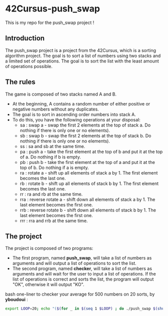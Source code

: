 # 42Cursus-push_swap
This is my repo for the push_swap project !

## Introduction
The push_swap project is a project from the 42Cursus, which is a sorting algorithm project. 
The goal is to sort a list of numbers using two stacks and a limited set of operations. 
The goal is to sort the list with the least amount of operations possible.

## The rules
The game is composed of two stacks named A and B.
- At the beginning, A contains a random number of either positive or negative numbers without any duplicates.
- The goal is to sort in ascending order numbers into stack A.
- To do this, you have the following operations at your disposal:
  - sa : swap a - swap the first 2 elements at the top of stack a. Do nothing if there is only one or no elements).
  - sb : swap b - swap the first 2 elements at the top of stack b. Do nothing if there is only one or no elements).
  - ss : sa and sb at the same time.
  - pa : push a - take the first element at the top of b and put it at the top of a. Do nothing if b is empty.
  - pb : push b - take the first element at the top of a and put it at the top of b. Do nothing if a is empty.
  - ra : rotate a - shift up all elements of stack a by 1. The first element becomes the last one.
  - rb : rotate b - shift up all elements of stack b by 1. The first element becomes the last one.
  - rr : ra and rb at the same time.
  - rra : reverse rotate a - shift down all elements of stack a by 1. The last element becomes the first one.
  - rrb : reverse rotate b - shift down all elements of stack b by 1. The last element becomes the first one.
  - rrr : rra and rrb at the same time.

## The project
The project is composed of two programs:
- The first program, named **push_swap**, will take a list of numbers as arguments and will output a list of operations to sort the list.
- The second program, named **checker**, will take a list of numbers as arguments and will wait for the user to input a list of operations.
    If the list of operations is correct and sorts the list, the program will output "OK", otherwise it will output "KO".

bash one-liner to checker your average for 500 numbers on 20 sorts, by **yboudoui** :
```bash
export LOOP=20; echo "($(for _ in $(seq 1 $LOOP) ; do ./push_swap $(shuf -i 0-500 | tr '\n' ' ') | wc -l; done |tr '\n' '+'|head -c -1))/$LOOP" | bc
```
